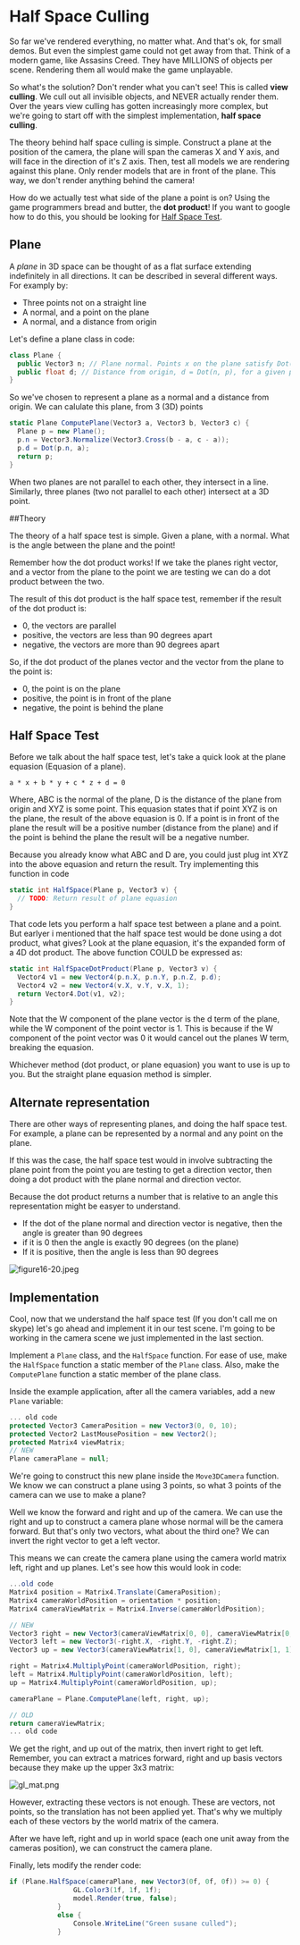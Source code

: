 # Half Space Culling

So far we've rendered everything, no matter what. And that's ok, for small demos. But even the simplest game could not get away from that. Think of a modern game, like Assasins Creed. They have MILLIONS of objects per scene. Rendering them all would make the game unplayable.

So what's the solution? Don't render what you can't see! This is called __view culling__. We cull out all invisible objects, and NEVER actually render them. Over the years view culling has gotten increasingly more complex, but we're going to start off with the simplest implementation, __half space culling__.

The theory behind half space culling is simple. Construct a plane at the position of the camera, the plane will span the cameras X and Y axis, and will face in the direction of it's Z axis. Then, test all models we are rendering against this plane. Only render models that are in front of the plane. This way, we don't render anything behind the camera!

How do we actually test what side of the plane a point is on? Using the game programmers bread and butter, the __dot product__! If you want to google how to do this, you should be looking for [Half Space Test](https://www.google.com/#q=half+space+test).

## Plane

A _plane_ in 3D space can be thought of as a flat surface extending indefinitely in all directions. It can be described in several different ways. For examply by:

* Three points not on a straight line
* A normal, and a point on the plane
* A normal, and a distance from origin

Let's define a plane class in code:

```cs
class Plane {
  public Vector3 n; // Plane normal. Points x on the plane satisfy Dot(n, x) = d
  public float d; // Distance from origin, d = Dot(n, p), for a given point p on the plane
}
```

So we've chosen to represent a plane as a normal and a distance from origin. We can calulate this plane, from 3 (3D) points

```cs
static Plane ComputePlane(Vector3 a, Vector3 b, Vector3 c) {
  Plane p = new Plane();
  p.n = Vector3.Normalize(Vector3.Cross(b - a, c - a));
  p.d = Dot(p.n, a);
  return p;
}
```

When two planes are not parallel to each other, they intersect in a line. Similarly, three planes (two not parallel to each other) intersect at a 3D point.

##Theory

The theory of a half space test is simple. Given a plane, with a normal. What is the angle between the plane and the point!

Remember how the dot product works! If we take the planes right vector, and a vector from the plane to the point we are testing we can do a dot product between the two. 

The result of this dot product is the half space test, remember if the result of the dot product is:

* 0, the vectors are parallel
* positive, the vectors are less than 90 degrees apart
* negative, the vectors are more than 90 degrees apart

So, if the dot product of the planes vector and the vector from the plane to the point is:

* 0, the point is on the plane
* positive, the point is in front of the plane
* negative, the point is behind the plane

## Half Space Test

Before we talk about the half space test, let's take a quick look at the plane equasion (Equasion of a plane).

```
a * x + b * y + c * z + d = 0
```

Where, ABC is the normal of the plane, D is the distance of the plane from origin and XYZ is some point. This equasion states that if point XYZ is on the plane, the result of the above equasion is 0. If a point is in front of the plane the result will be a positive number (distance from the plane) and if the point is behind the plane the result will be a negative number.

Because you already know what ABC and D are, you could just plug int XYZ into the above equasion and return the result. Try implementing this function in code

```cs
static int HalfSpace(Plane p, Vector3 v) {
  // TODO: Return result of plane equasion
}
```

That code lets you perform a half space test between a plane and a point. But earlyer i mentioned that the half space test would be done using a dot product, what gives? Look at the plane equasion, it's the expanded form of a 4D dot product. The above function COULD be expressed as:

```cs
static int HalfSpaceDotProduct(Plane p, Vector3 v) {
  Vector4 v1 = new Vector4(p.n.X, p.n.Y, p.n.Z, p.d);
  Vector4 v2 = new Vector4(v.X, v.Y, v.X, 1);
  return Vector4.Dot(v1, v2);
}
```

Note that the W component of the plane vector is the d term of the plane, while the W component of the point vector is 1. This is because if the W component of the point vector was 0 it would cancel out the planes W term, breaking the equasion.

Whichever method (dot product, or plane equasion) you want to use is up to you. But the straight plane equasion method is simpler.

## Alternate representation

There are other ways of representing planes, and doing the half space test. For example, a plane can be represented by a normal and any point on the plane. 

If this was the case, the half space test would in involve subtracting the plane point from the point you are testing to get a direction vector, then doing a dot product with the plane normal and direction vector.

Because the dot product returns a number that is relative to an angle this representation might be easyer to understand. 

* If the dot of the plane normal and direction vector is negative, then the angle is greater than 90 degrees
* if it is 0 then the angle is exactly 90 degrees (on the plane)
* If it is positive, then the angle is less than 90 degrees

![figure16-20.jpeg](figure16-20.jpeg)

## Implementation

Cool, now that we understand the half space test (If you don't call me on skype) let's go ahead and implement it in our test scene. I'm going to be working in the camera scene we just implemented in the last section.

Implement a ```Plane``` class, and the ```HalfSpace``` function. For ease of use, make the ```HalfSpace``` function a static member of the ```Plane``` class. Also, make the ```ComputePlane``` function a static member of the plane class.

Inside the example application, after all the camera variables, add a new ```Plane``` variable:

```cs
... old code
protected Vector3 CameraPosition = new Vector3(0, 0, 10);
protected Vector2 LastMousePosition = new Vector2();
protected Matrix4 viewMatrix;
// NEW
Plane cameraPlane = null;
```

We're going to construct this new plane inside the ```Move3DCamera``` function. We know we can construct a plane using 3 points, so what 3 points of the camera can we use to make a plane?

Well we know the forward and right and up of the camera. We can use the right and up to construct a camera plane whose normal will be the camera forward. But that's only two vectors, what about the third one? We can invert the right vector to get a left vector. 

This means we can create the camera plane using the camera world matrix left, right and up planes. Let's see how this would look in code:

```cs
...old code
Matrix4 position = Matrix4.Translate(CameraPosition);
Matrix4 cameraWorldPosition = orientation * position;
Matrix4 cameraViewMatrix = Matrix4.Inverse(cameraWorldPosition);

// NEW
Vector3 right = new Vector3(cameraViewMatrix[0, 0], cameraViewMatrix[0, 1], cameraViewMatrix[0, 2]);
Vector3 left = new Vector3(-right.X, -right.Y, -right.Z);
Vector3 up = new Vector3(cameraViewMatrix[1, 0], cameraViewMatrix[1, 1], cameraViewMatrix[1, 2]);

right = Matrix4.MultiplyPoint(cameraWorldPosition, right);
left = Matrix4.MultiplyPoint(cameraWorldPosition, left);
up = Matrix4.MultiplyPoint(cameraWorldPosition, up);

cameraPlane = Plane.ComputePlane(left, right, up);

// OLD
return cameraViewMatrix;
... old code
```

We get the right, and up out of the matrix, then invert right to get left. Remember, you can extract a matrices  forward, right and up basis vectors because they make up the upper 3x3 matrix:

![gl_mat.png](gl_mat.png)

However, extracting these vectors is not enough. These are vectors, not points, so the translation has not been applied yet. That's why we multiply each of these vectors by the world matrix of the camera.

After we have left, right and up in world space (each one unit away from the cameras position), we can construct the camera plane.

Finally, lets modify the render code:

```cs
if (Plane.HalfSpace(cameraPlane, new Vector3(0f, 0f, 0f)) >= 0) {
                GL.Color3(1f, 1f, 1f);
                model.Render(true, false);
            }
            else {
                Console.WriteLine("Green susane culled");
            }
```